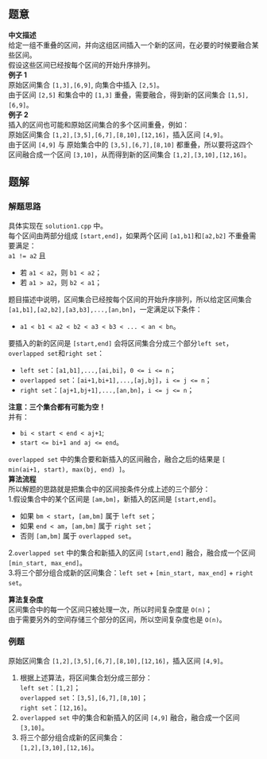 ## 题意
**中文描述**  
给定一组不重叠的区间，并向这组区间插入一个新的区间，在必要的时候要融合某些区间。  
假设这些区间已经按每个区间的开始升序排列。  
**例子 1**  
原始区间集合 `[1,3],[6,9]`, 向集合中插入 `[2,5]`。  
由于区间 `[2,5]` 和集合中的 `[1,3]` 重叠，需要融合，得到新的区间集合 `[1,5],[6,9]`。  
**例子 2**  
插入的区间也可能和原始区间集合的多个区间重叠，例如：  
原始区间集合 `[1,2],[3,5],[6,7],[8,10],[12,16]`，插入区间 `[4,9]`。  
由于区间 `[4,9]` 与 原始集合中的 `[3,5],[6,7],[8,10]` 都重叠，所以要将这四个区间融合成一个区间 `[3,10]`，从而得到新的区间集合 `[1,2],[3,10],[12,16]`。  

## 题解
### 解题思路
具体实现在 `solution1.cpp` 中。  
每个区间由两部分组成 `[start,end]`，如果两个区间 `[a1,b1]`和`[a2,b2]` 不重叠需要满足：  
`a1 != a2` 且
- 若 `a1 < a2`，则 `b1 < a2`；
- 若 `a1 > a2`，则 `b2 < a1`；  

题目描述中说明，区间集合已经按每个区间的开始升序排列，所以给定区间集合 `[a1,b1],[a2,b2],[a3,b3],...,[an,bn]`，一定满足以下条件：  
- `a1 < b1 < a2 < b2 < a3 < b3 < ... < an < bn`。

要插入的新的区间是 `[start,end]` 会将区间集合分成三个部分`left set`，`overlapped set`和`right set`：  
- `left set`：`[a1,b1],...,[ai,bi]`，`0 <= i <= n`；
- `overlapped set`：`[ai+1,bi+1],...,[aj,bj]`，`i <= j <= n`；
- `right set`：`[aj+1,bj+1],...,[an,bn]`，`i <= j <= n`；

**注意：三个集合都有可能为空！**  
并有：
- `bi < start < end < aj+1`;
- `start <= bi+1 and aj <= end`。

`overlapped set` 中的集合要和新插入的区间融合，融合之后的结果是 `[ min(ai+1, start), max(bj, end) ]`。  
**算法流程**  
所以解题的思路就是把集合中的区间按条件分成上述的三个部分：  
1.假设集合中的某个区间是 `[am,bm]`，新插入的区间是 `[start,end]`。  
- 如果 `bm < start`，`[am,bm]` 属于 `left set`；
- 如果 `end < am`，`[am,bm]` 属于 `right set`；
- 否则 `[am,bm]` 属于 `overlapped set`。  

2.`overlapped set` 中的集合和新插入的区间 `[start,end]` 融合，融合成一个区间 `[min_start, max_end]`。  
3.将三个部分组合成新的区间集合：`left set` + `[min_start, max_end]` + `right set`。  

**算法复杂度**  
区间集合中的每一个区间只被处理一次，所以时间复杂度是 `O(n)`；  
由于需要另外的空间存储三个部分的区间，所以空间复杂度也是 `O(n)`。

### 例题
原始区间集合 `[1,2],[3,5],[6,7],[8,10],[12,16]`，插入区间 `[4,9]`。  
1. 根据上述算法，将区间集合划分成三部分：  
`left set`：`[1,2]`；  
`overlapped set`：`[3,5],[6,7],[8,10]`；  
`right set`：`[12,16]`。  
2. `overlapped set` 中的集合和新插入的区间 `[4,9]` 融合，融合成一个区间 `[3,10]`。
3. 将三个部分组合成新的区间集合：  
`[1,2],[3,10],[12,16]`。

